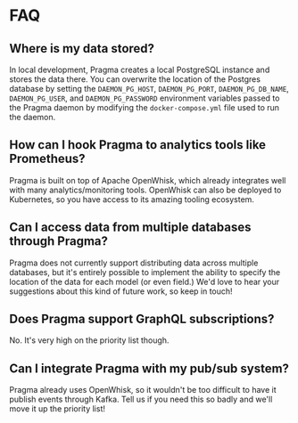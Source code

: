 # FAQ

## Where is my data stored?
In local development, Pragma creates a local PostgreSQL instance and stores the data there. You can overwrite the location of the Postgres database by setting the `DAEMON_PG_HOST`, `DAEMON_PG_PORT`, `DAEMON_PG_DB_NAME`, `DAEMON_PG_USER`, and `DAEMON_PG_PASSWORD` environment variables passed to the Pragma daemon by modifying the `docker-compose.yml` file used to run the daemon.

## How can I hook Pragma to analytics tools like Prometheus?
Pragma is built on top of Apache OpenWhisk, which already integrates well with many analytics/monitoring tools. OpenWhisk can also be deployed to Kubernetes, so you have access to its amazing tooling ecosystem.

## Can I access data from multiple databases through Pragma?
Pragma does not currently support distributing data across multiple databases, but it's entirely possible to implement the ability to specify the location of the data for each model (or even field.) We'd love to hear your suggestions about this kind of future work, so keep in touch!

## Does Pragma support GraphQL subscriptions?
No. It's very high on the priority list though.

## Can I integrate Pragma with my pub/sub system?
Pragma already uses OpenWhisk, so it wouldn't be too difficult to have it publish events through Kafka. Tell us if you need this so badly and we'll move it up the priority list!